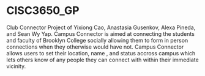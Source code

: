 # CISC3650_GP
Club Connector
Project of Yixiong Cao, Anastasia Gusenkov, Alexa Pineda, and Sean Wy Yap. Campus Connector is aimed at connecting the students and faculty of Brooklyn College socially allowing them to form in person connections when they otherwise would have not. Campus Connector allows users to set their location, name , and status accross campus which lets others know of any people they can connect with within their immediate vicinity. 
